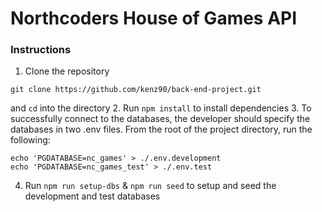 # Northcoders House of Games API

### Instructions

1. Clone the repository

```
git clone https://github.com/kenz90/back-end-project.git
```

and `cd` into the directory 2. Run `npm install` to install dependencies 3. To successfully connect to the databases, the developer should specify the databases in two .env files. From the root of the project directory, run the following:

```
echo 'PGDATABASE=nc_games' > ./.env.development
echo 'PGDATABASE=nc_games_test' > ./.env.test
```

4. Run `npm run setup-dbs` & `npm run seed` to setup and seed the development and test databases
